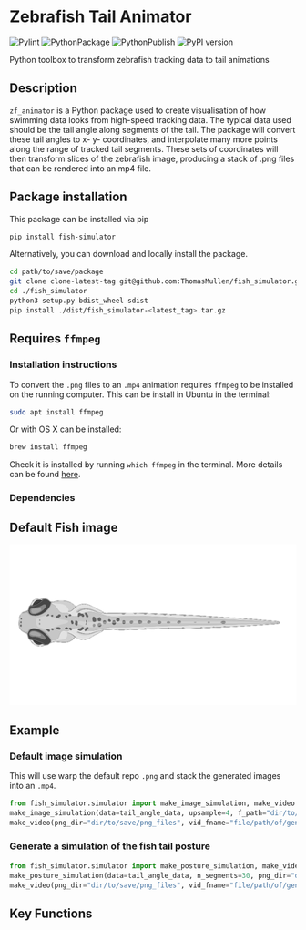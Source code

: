 # Zebrafish Tail Animator

![Pylint](https://github.com/ThomasMullen/zf_animator_tsm/actions/workflows/pylint.yml/badge.svg)
![PythonPackage](https://github.com/ThomasMullen/zf_animator_tsm/actions/workflows/python-package.yml/badge.svg)
![PythonPublish](https://github.com/ThomasMullen/zf_animator_tsm/actions/workflows/python-publish.yml/badge.svg)
![PyPI version](https://badge.fury.io/py/fish-simulator.svg)

Python toolbox to transform zebrafish tracking data to tail animations

## Description

`zf_animator` is a Python package used to create visualisation of how swimming data looks from high-speed tracking data.
The typical data used should be the tail angle along segments of the tail.
The package will convert these tail angles to x- y- coordinates, and interpolate many more points along the range of tracked tail segments.
These sets of coordinates will then transform slices of the zebrafish image, producing a stack of .png files that can be rendered into an mp4 file.

## Package installation

This package can be installed via pip

```bash
pip install fish-simulator
```

Alternatively, you can download and locally install the package.

```bash
cd path/to/save/package
git clone clone-latest-tag git@github.com:ThomasMullen/fish_simulator.git
cd ./fish_simulator
python3 setup.py bdist_wheel sdist
pip install ./dist/fish_simulator-<latest_tag>.tar.gz
```

## Requires `ffmpeg`

### Installation instructions

To convert the `.png` files to an `.mp4` animation requires `ffmpeg` to be installed on the running computer.
This can be install in Ubuntu in the terminal:

```bash
sudo apt install ffmpeg
```

Or with OS X can be installed:

```bash
brew install ffmpeg
```

Check it is installed by running `which ffmpeg` in the terminal. More details can be found [here](https://github.com/kkroening/ffmpeg-python/tree/master).

### Dependencies

## Default Fish image

![zebrafish_example](fish_simulator/png_template/whole_larval_zf.png)

## Example

### Default image simulation

This will use warp the default repo `.png` and stack the generated images into an `.mp4`.

```python
from fish_simulator.simulator import make_image_simulation, make_video
make_image_simulation(data=tail_angle_data, upsample=4, f_path="dir/to/save/png_files")
make_video(png_dir="dir/to/save/png_files", vid_fname="file/path/of/generated_vid.mp4")
```

### Generate a simulation of the fish tail posture

```python
from fish_simulator.simulator import make_posture_simulation, make_video
make_posture_simulation(data=tail_angle_data, n_segments=30, png_dir="dir/to/save/png_files")
make_video(png_dir="dir/to/save/png_files", vid_fname="file/path/of/generated_vid.mp4")
```

## Key Functions
